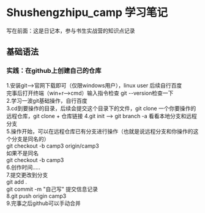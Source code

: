 # Shushengzhipu_camp 学习笔记
写在前面：这是日记本，参与书生实战营的知识点记录  
## 基础语法  
### 实践：在github上创建自己的仓库  
1.安装git-->官网下载即可（仅限windows用户），linux user 后续自行百度  
完事后打开终端（win+r—>cmd）输入指令检查 git --version检查一下   
2.学习一波git基础操作，自行百度  
3.cd到要操作的目录，后续会提交这个目录下的文件，git clone 一个你要操作的远程仓库，git clone + 仓库链接
4.git init --> git branch -a 看看本地分支和远程分支  
5.操作开始，可以在远程仓库已有分支进行操作（也就是说远程分支和你操作的这个分支是同名的）  
git checkout -b camp3 origin/camp3  
如果不是同名  
git checkout -b camp3  
6.创作时间.....  
7.提交更改到分支  
git add .  
git commit -m "自己写" 提交信息记录  
8.git push origin camp3  
9.完事之后github可以手动合并
